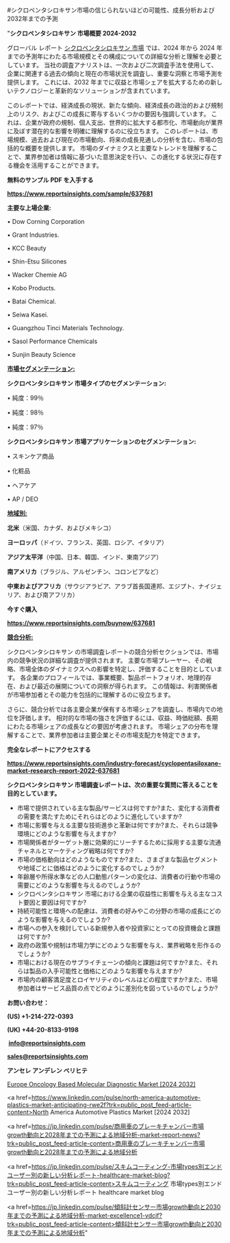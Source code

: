 #シクロペンタシロキサン市場の信じられないほどの可能性、成長分析および2032年までの予測

"<strong>シクロペンタシロキサン 市場概要 2024-2032</strong>

グローバル レポート <a href=https://www.reportsinsights.com/sample/637681>シクロペンタシロキサン 市場</a> では、2024 年から 2024 年までの予測年にわたる市場規模とその構成についての詳細な分析と理解を必要としています。 当社の調査アナリストは、一次および二次調査手法を使用して、企業に関連する過去の傾向と現在の市場状況を調査し、重要な洞察と市場予測を提供します。 これには、2032 年までに収益と市場シェアを拡大​​するための新しいテクノロジーと革新的なソリューションが含まれています。

このレポートでは、経済成長の現状、新たな傾向、経済成長の政治的および規制上のリスク、およびこの成長に寄与するいくつかの要因も強調しています。 これは、企業が政府の規制、個人支出、世界的に拡大する都市化、市場動向が業界に及ぼす潜在的な影響を明確に理解するのに役立ちます。 このレポートは、市場規模、過去および現在の市場動向、将来の成長見通しの分析を含む、市場の包括的な概要を提供します。 市場のダイナミクスと主要なトレンドを理解することで、業界参加者は情報に基づいた意思決定を行い、この進化する状況に存在する機会を活用することができます。

<strong><b>無料のサンプル PDF を入手する</b></strong>

<a href=https://www.reportsinsights.com/sample/637681><strong><u>https://www.reportsinsights.com/sample/637681</u></strong></a>

<strong>主要な上場企業:</strong>

• Dow Corning Corporation

• Grant Industries.

• KCC Beauty

• Shin-Etsu Silicones

• Wacker Chemie AG

• Kobo Products.

• Batai Chemical.

• Seiwa Kasei.

• Guangzhou Tinci Materials Technology.

• Sasol Performance Chemicals

• Sunjin Beauty Science

<strong><u>市場セグメンテーション</u></strong><strong><u>:</u></strong>

<strong>シクロペンタシロキサン 市場タイプのセグメンテーション:</strong>

• 純度：99％

• 純度：98％

• 純度：97％

<strong>シクロペンタシロキサン 市場アプリケーションのセグメンテーション:</strong>

• スキンケア商品

• 化粧品

• ヘアケア

• AP / DEO

<strong><u>地域別</u></strong><strong><u>:</u></strong>

<strong>北米</strong>（米国、カナダ、およびメキシコ）

<strong>ヨーロッパ</strong>（ドイツ、フランス、英国、ロシア、イタリア）

<strong>アジア太平洋</strong>（中国、日本、韓国、インド、東南アジア）

<strong>南アメリカ</strong>（ブラジル、アルゼンチン、コロンビアなど）

<strong>中東およびアフリカ</strong>（サウジアラビア、アラブ首長国連邦、エジプト、ナイジェリア、および南アフリカ）

<strong>今すぐ購入</strong>

<a href=https://www.reportsinsights.com/buynow/637681><strong><u>https://www.reportsinsights.com/buynow/637681</u></strong></a>

<strong><u>競合分析:</u></strong>

シクロペンタシロキサン の市場調査レポートの競合分析セクションでは、市場内の競争状況の詳細な調査が提供されます。 主要な市場プレーヤー、その戦略、市場全体のダイナミクスへの影響を特定し、評価することを目的としています。 各企業のプロフィールでは、事業概要、製品ポートフォリオ、地理的存在、および最近の展開についての洞察が得られます。 この情報は、利害関係者が市場参加者とその能力を包括的に理解するのに役立ちます。

さらに、競合分析では各主要企業が保有する市場シェアを調査し、市場内での地位を評価します。 相対的な市場の強さを評価するには、収益、時価総額、長期にわたる市場シェアの成長などの要因が考慮されます。 市場シェアの分布を理解することで、業界参加者は主要企業とその市場支配力を特定できます。

<strong>完全なレポートにアクセスする</strong>

<a href=https://www.reportsinsights.com/industry-forecast/cyclopentasiloxane-market-research-report-2022-637681><strong><u><b>https://www.reportsinsights.com/industry-forecast/cyclopentasiloxane-market-research-report-2022-637681</b></u></strong></a>

<strong><b>シクロペンタシロキサン 市場調査レポートは、次の重要な質問に答えることを目的としています。</b></strong>
<ul>
  <li>市場で提供されている主な製品/サービスは何ですか?また、変化する消費者の需要を満たすためにそれらはどのように進化していますか?</li>
  <li>市場に影響を与える主要な技術進歩と革新は何ですか?また、それらは競争環境にどのような影響を与えますか?</li>
  <li>市場関係者がターゲット層に効果的にリーチするために採用する主要な流通チャネルとマーケティング戦略は何ですか?</li>
  <li>市場の価格動向はどのようなものですか?また、さまざまな製品セグメントや地域ごとに価格はどのように変化するのでしょうか?</li>
  <li>年齢層や所得水準などの人口動態パターンの変化は、消費者の行動や市場の需要にどのような影響を与えるのでしょうか?</li>
  <li>シクロペンタシロキサン 市場における企業の収益性に影響を与える主なコスト要因と要因は何ですか?</li>
  <li>持続可能性と環境への配慮は、消費者の好みやこの分野の市場の成長にどのような影響を与えるのでしょうか?</li>
  <li>市場への参入を検討している新規参入者や投資家にとっての投資機会と課題は何ですか?</li>
  <li>政府の政策や規制は市場力学にどのような影響を与え、業界戦略を形作るのでしょうか?</li>
  <li>市場における現在のサプライチェーンの傾向と課題は何ですか?また、それらは製品の入手可能性と価格にどのような影響を与えますか?</li>
  <li>市場内の顧客満足度とロイヤリティのレベルはどの程度ですか?また、市場参加者はサービス品質の点でどのように差別化を図っているのでしょうか?</li>
</ul>
<strong>お問い合わせ：</strong>

<strong>(US) +1-214-272-0393</strong>

<strong>(UK) +44-20-8133-9198</strong>

<strong> </strong><a href=info@reportsinsights.com><strong><u>info@reportsinsights.com</u></strong></a>

<a href=sales@reportsinsights.com><strong><u>sales@reportsinsights.com</u></strong></a>

<strong>アンセレ アンデレン ベリヒテ</strong>

<a href=https://www.linkedin.com/pulse/europe-oncology-based-molecular-diagnostic-markets-rkhlc/>Europe Oncology Based Molecular Diagnostic Market [2024 2032]</a>

<a href=https://www.linkedin.com/pulse/north-america-automotive-plastics-market-anticipating-rwe2f?trk=public_post_feed-article-content>North America Automotive Plastics Market [2024 2032]</a>

<a href=https://jp.linkedin.com/pulse/商用車のブレーキチャンバー市場growth動向と2028年までの予測による地域分析-market-report-news?trk=public_post_feed-article-content>商用車のブレーキチャンバー市場growth動向と2028年までの予測による地域分析</a>

<a href=https://jp.linkedin.com/pulse/スキムコーティング-市場types別エンドユーザー別の新しい分析レポート-healthcare-market-blog?trk=public_post_feed-article-content>スキムコーティング 市場types別エンドユーザー別の新しい分析レポート healthcare market blog</a>

<a href=https://jp.linkedin.com/pulse/傾斜計センサー市場growth動向と2030年までの予測による地域分析-market-excellence1-vdcjf?trk=public_post_feed-article-content>傾斜計センサー市場growth動向と2030年までの予測による地域分析</a>"
